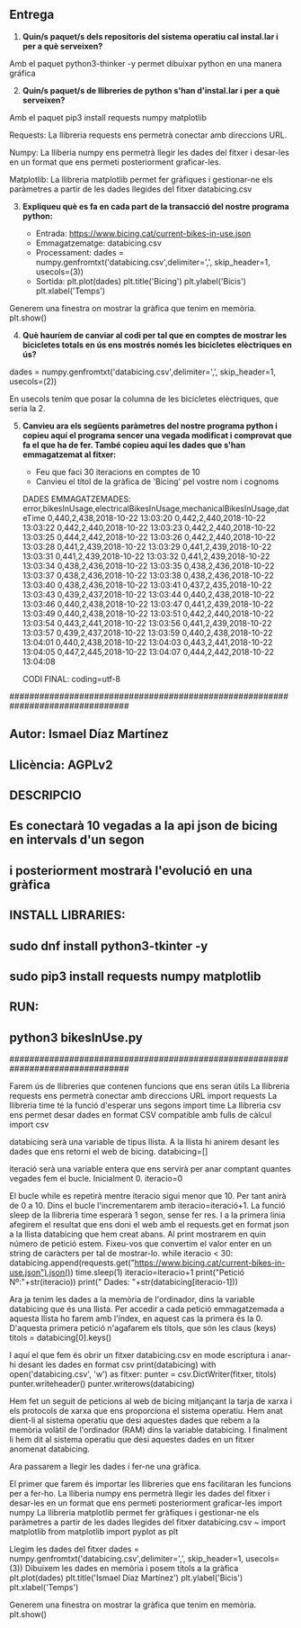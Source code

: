 ## Entrega

1. **Quin/s paquet/s dels repositoris del sistema operatiu cal instal.lar i per a què serveixen?**

Amb el paquet python3-thinker -y permet dibuixar python en una manera gráfica 

2. **Quin/s paquet/s de llibreries de python s'han d'instal.lar i per a què serveixen?**

Amb el paquet pip3 install requests numpy matplotlib

Requests: La llibreria requests ens permetrà conectar amb direccions URL.

Numpy: La lliberia numpy ens permetrà llegir les dades del fitxer i desar-les
en un format que ens permeti posteriorment graficar-les.

Matplotlib: La llibreria matplotlib permet fer gràfiques i gestionar-ne els paràmetres
a partir de les dades llegides del fitxer databicing.csv

3. **Expliqueu què es fa en cada part de la transacció del nostre programa python:**

	- Entrada: https://www.bicing.cat/current-bikes-in-use.json
	- Emmagatzematge: databicing.csv 
	- Processament: dades = numpy.genfromtxt('databicing.csv',delimiter=',', skip_header=1, usecols=(3))
	- Sortida: plt.plot(dades)
plt.title('Bicing')
plt.ylabel('Bicis')
plt.xlabel('Temps')

Generem una finestra on mostrar la gràfica que tenim en memòria.
plt.show()


4. **Què hauríem de canviar al codi per tal que en comptes de mostrar les bicicletes totals en ús ens mostrés només les bicicletes elèctriques en ús?**

dades = numpy.genfromtxt('databicing.csv',delimiter=',', skip_header=1, usecols=(2)) 

En usecols tením que posar la columna de les bicicletes elèctriques, que seria la 2.


5. **Canvieu ara els següents paràmetres del nostre programa python i copieu aquí el programa sencer una vegada modificat i comprovat que fa el que ha de fer. També copieu aquí les dades que s'han emmagatzemat al fitxer:**

   - Feu que faci 30 iteracions en comptes de 10
   - Canvieu el títol de la gràfica de 'Bicing' pel vostre nom i cognoms

	DADES EMMAGATZEMADES:
	error,bikesInUsage,electricalBikesInUsage,mechanicalBikesInUsage,dateTime
0,440,2,438,2018-10-22 13:03:20
0,442,2,440,2018-10-22 13:03:22
0,442,2,440,2018-10-22 13:03:23
0,442,2,440,2018-10-22 13:03:25
0,444,2,442,2018-10-22 13:03:26
0,442,2,440,2018-10-22 13:03:28
0,441,2,439,2018-10-22 13:03:29
0,441,2,439,2018-10-22 13:03:31
0,441,2,439,2018-10-22 13:03:32
0,441,2,439,2018-10-22 13:03:34
0,438,2,436,2018-10-22 13:03:35
0,438,2,436,2018-10-22 13:03:37
0,438,2,436,2018-10-22 13:03:38
0,438,2,436,2018-10-22 13:03:40
0,438,2,436,2018-10-22 13:03:41
0,437,2,435,2018-10-22 13:03:43
0,439,2,437,2018-10-22 13:03:44
0,440,2,438,2018-10-22 13:03:46
0,440,2,438,2018-10-22 13:03:47
0,441,2,439,2018-10-22 13:03:49
0,440,2,438,2018-10-22 13:03:51
0,442,2,440,2018-10-22 13:03:54
0,443,2,441,2018-10-22 13:03:56
0,441,2,439,2018-10-22 13:03:57
0,439,2,437,2018-10-22 13:03:59
0,440,2,438,2018-10-22 13:04:01
0,440,2,438,2018-10-22 13:04:03
0,443,2,441,2018-10-22 13:04:05
0,447,2,445,2018-10-22 13:04:07
0,444,2,442,2018-10-22 13:04:08

	CODI FINAL:
 coding=utf-8

################################################################################
## Autor: Ismael Díaz Martínez                          				      ##
## Llicència: AGPLv2                                                          ##
## DESCRIPCIO                                                                 ##
##   Es conectarà 10 vegadas a la api json de bicing en intervals d'un segon  ##
##   i posteriorment mostrarà l'evolució en una gràfica                       ##
## INSTALL LIBRARIES:                                                         ##
##   sudo dnf install python3-tkinter -y                                      ##
##   sudo pip3 install requests numpy matplotlib                              ##
## RUN:									      ##
##   python3 bikesInUse.py                                                    ##
################################################################################


 Farem ús de llibreries que contenen funcions que ens seran útils
  La llibreria requests ens permetrà conectar amb direccions URL
import requests
La llibreria time té la funció d'esperar uns segons
import time
 La llibreria csv ens permet desar dades en format CSV compatible amb
 fulls de càlcul
import csv

 databicing serà una variable de tipus llista. A la llista hi anirem
 desant les dades que ens retorni el web de bicing.
databicing=[]

 iteració serà una variable entera que ens servirà per anar comptant
 quantes vegades fem el bucle. Inicialment 0.
iteracio=0

 El bucle while es repetirà mentre iteracio sigui menor que 10. Per tant
 anirà de 0 a 10. Dins el bucle l'incrementarem amb iteracio=iteració+1.
 La funció sleep de la llibreria time esperarà 1 segon, sense fer res.
 I a la primera linia afegirem el resultat que ens doni el web amb el
 requests.get en format json a la llista databicing que hem creat abans.
 Al print mostrarem en quin número de petició estem. Fixeu-vos que
 convertim el valor enter en un string de caràcters per tal de mostrar-lo.
while iteracio < 30:
	databicing.append(requests.get("https://www.bicing.cat/current-bikes-in-use.json").json())
	time.sleep(1)
	iteracio=iteracio+1
	print("Petició Nº:"+str(iteracio))
	print("  Dades: "+str(databicing[iteracio-1]))

 Ara ja tenim les dades a la memòria de l'ordinador, dins la variable
 databicing que és una llista. Per accedir a cada petició emmagatzemada
 a aquesta llista ho farem amb l'índex, en aquest cas la primera és la 0.
 D'aquesta primera petició n'agafarem els títols, que són les claus (keys)
titols = databicing[0].keys()

 I aquí el que fem és obrir un fitxer databicing.csv en mode escriptura i
 anar-hi desant les dades en format csv
print(databicing)
with open('databicing.csv', 'w') as fitxer:
    punter = csv.DictWriter(fitxer, titols)
    punter.writeheader()
    punter.writerows(databicing)

 Hem fet un seguit de peticions al web de bicing mitjançant la tarja de
 xarxa i els protocols de xarxa que ens proporciona el sistema operatiu.
 Hem anat dient-li al sistema operatiu que desi aquestes dades que rebem
 a la memòria volàtil de l'ordinador (RAM) dins la variable databicing.
 I finalment li hem dit al sistema operatiu que desi aquestes dades en un
 fitxer anomenat databicing.

 Ara passarem a llegir les dades i fer-ne una gràfica.

 El primer que farem és importar les llibreries que ens facilitaran les
 funcions per a fer-ho.
 La lliberia numpy ens permetrà llegir les dades del fitxer i desar-les
 en un format que ens permeti posteriorment graficar-les
import numpy
 La llibreria matplotlib permet fer gràfiques i gestionar-ne els paràmetres
 a partir de les dades llegides del fitxer databicing.csv
~ import matplotlib
from matplotlib import pyplot as plt

 Llegim les dades del fitxer
dades = numpy.genfromtxt('databicing.csv',delimiter=',', skip_header=1, usecols=(3))
 Dibuixem les dades en memòria i posem títols a la gràfica
plt.plot(dades)
plt.title('Ismael Díaz Martínez')
plt.ylabel('Bicis')
plt.xlabel('Temps')

 Generem una finestra on mostrar la gràfica que tenim en memòria.
plt.show()
